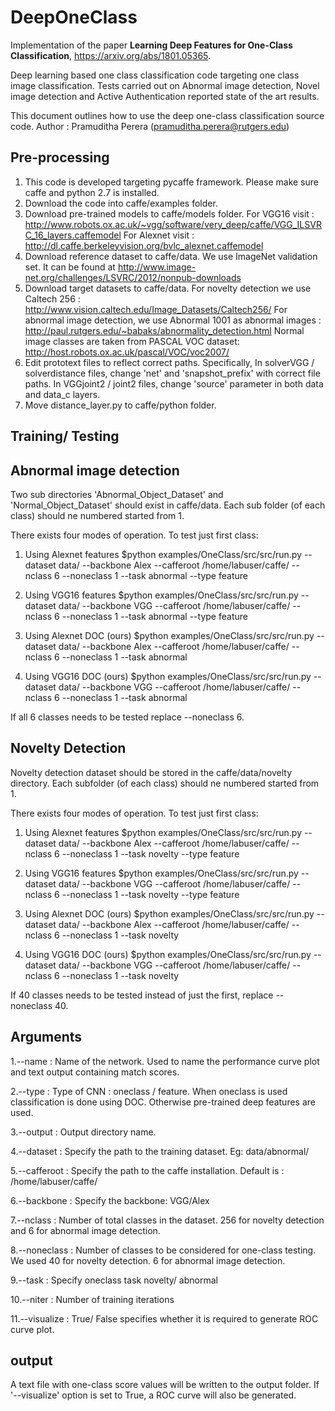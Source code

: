 # DeepOneClass


Implementation of the paper <b>Learning Deep Features for One-Class Classification</b>, https://arxiv.org/abs/1801.05365.

Deep learning based one class classification code targeting one class image classification. Tests carried out on Abnormal image detection, Novel image detection and Active Authentication reported state of the art results.

This document outlines how to use the deep one-class classification source code.
Author : Pramuditha Perera (pramuditha.perera@rutgers.edu)


Pre-processing
--------------
1. This code is developed targeting pycaffe framework. Please make sure caffe and python 2.7 is installed.
2. Download the code into caffe/examples folder.
3. Download pre-trained models to caffe/models folder.
	For VGG16 visit : http://www.robots.ox.ac.uk/~vgg/software/very_deep/caffe/VGG_ILSVRC_16_layers.caffemodel
	For Alexnet visit : http://dl.caffe.berkeleyvision.org/bvlc_alexnet.caffemodel
4. Download reference dataset to caffe/data. We use ImageNet validation set. It can be found at http://www.image-net.org/challenges/LSVRC/2012/nonpub-downloads
5. Download target datasets to caffe/data. For novelty detection we use Caltech 256 : http://www.vision.caltech.edu/Image_Datasets/Caltech256/
   For abnormal image detection, we use Abnormal 1001 as abnormal images : http://paul.rutgers.edu/~babaks/abnormality_detection.html
   Normal image classes are taken from PASCAL VOC dataset: http://host.robots.ox.ac.uk/pascal/VOC/voc2007/
6. Edit prototext files to reflect correct paths. Specifically, 
   In solverVGG / solverdistance files, change 'net' and 'snapshot_prefix' with correct file paths.
   In VGGjoint2 / joint2 files, change 'source'  parameter in both data and data_c layers.
7. Move distance_layer.py to caffe/python folder.   


Training/ Testing
-----------------


Abnormal image detection
------------------------
Two sub directories 'Abnormal_Object_Dataset' and 'Normal_Object_Dataset'
should exist in caffe/data. Each sub folder (of each class) should ne numbered started from 1.

There exists four modes of operation. To test just first class:

1. Using Alexnet features
    $python  examples/OneClass/src/src/run.py --dataset data/ --backbone Alex --cafferoot /home/labuser/caffe/ --nclass 6 --noneclass 1 --task abnormal --type feature

2. Using VGG16 features
    $python  examples/OneClass/src/src/run.py --dataset data/ --backbone VGG --cafferoot /home/labuser/caffe/ --nclass 6 --noneclass 1 --task abnormal --type feature
3. Using Alexnet DOC (ours)
    $python  examples/OneClass/src/src/run.py --dataset data/ --backbone Alex --cafferoot /home/labuser/caffe/ --nclass 6 --noneclass 1 --task abnormal

4. Using VGG16 DOC (ours)
   $python  examples/OneClass/src/src/run.py --dataset data/ --backbone VGG --cafferoot /home/labuser/caffe/ --nclass 6 --noneclass 1 --task abnormal

If all 6 classes needs to be tested replace --noneclass 6.



Novelty Detection
----------------- 

Novelty detection dataset should be stored in the  caffe/data/novelty directory. Each subfolder (of each class) should ne numbered started from 1.

There exists four modes of operation. To test just first class:

1. Using Alexnet features
    $python  examples/OneClass/src/src/run.py --dataset data/ --backbone Alex --cafferoot /home/labuser/caffe/ --nclass 6 --noneclass 1 --task novelty --type feature 

2. Using VGG16 features
    $python  examples/OneClass/src/src/run.py --dataset data/ --backbone VGG --cafferoot /home/labuser/caffe/ --nclass 6 --noneclass 1 --task novelty --type feature
3. Using Alexnet DOC (ours)
    $python  examples/OneClass/src/src/run.py --dataset data/ --backbone Alex --cafferoot /home/labuser/caffe/ --nclass 6 --noneclass 1 --task novelty

4. Using VGG16 DOC (ours)
    $python  examples/OneClass/src/src/run.py --dataset data/ --backbone VGG --cafferoot /home/labuser/caffe/ --nclass 6 --noneclass 1 --task novelty

If 40 classes needs to be tested instead of just the first, replace --noneclass 40.


Arguments
----------
1.--name : Name of the network. Used to name the performance curve plot and text output containing match scores.

2.--type : Type of CNN : oneclass / feature. When oneclass is used classification is done using DOC. Otherwise pre-trained deep features are used.

3.--output : Output directory name.

4.--dataset : Specify the path to the training dataset. Eg: data/abnormal/

5.--cafferoot : Specify the path to the caffe installation. Default is : /home/labuser/caffe/

6.--backbone : Specify the backbone: VGG/Alex

7.--nclass : Number of total classes in the dataset. 256 for novelty detection and 6 for abnormal image detection.

8.--noneclass : Number of classes to be considered for one-class testing. We used 40 for novelty detection. 6 for abnormal image detection. 

9.--task : Specify oneclass task novelty/ abnormal

10.--niter : Number of training iterations

11.--visualize : True/ False specifies whether it is required to generate ROC curve plot.


output
------
A text file with one-class score values will be written to the output folder. If '--visualize' option is set to True, a ROC
curve will also be generated.
